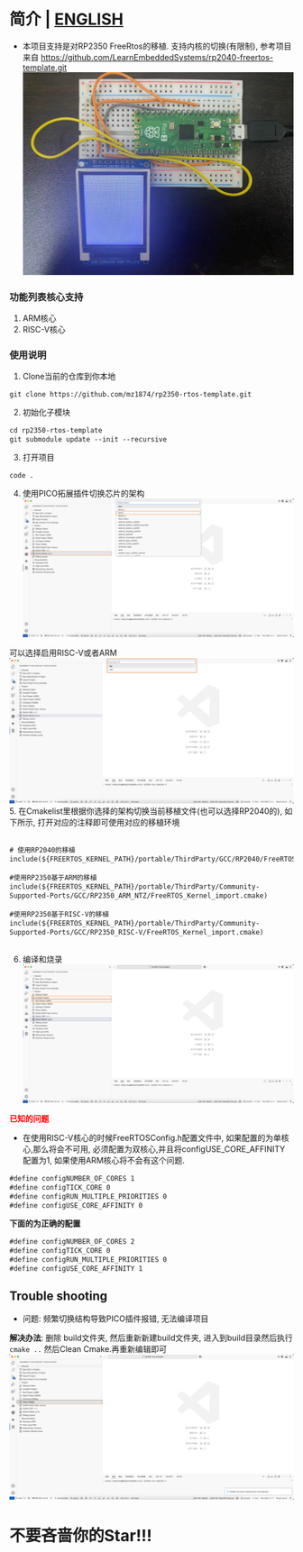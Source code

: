# 简介 | [ENGLISH](README_EN.md)

* 本项目支持是对RP2350 FreeRtos的移植. 支持内核的切换(有限制), 参考项目来自 https://github.com/LearnEmbeddedSystems/rp2040-freertos-template.git
![pico.jpg](assets/pico.jpg)
### 功能列表核心支持
1. ARM核心
2. RISC-V核心

### 使用说明
1. Clone当前的仓库到你本地
```
git clone https://github.com/mz1874/rp2350-rtos-template.git
```

2. 初始化子模块
```
cd rp2350-rtos-template
git submodule update --init --recursive
```

3. 打开项目
```
code .
```

4. 使用PICO拓展插件切换芯片的架构
![switch_board.png](assets/switch_board.png)

可以选择启用RISC-V或者ARM
![switch_architecture.png](assets/switch_architecture.png)
5. 在Cmakelist里根据你选择的架构切换当前移植文件(也可以选择RP2040的), 如下所示, 打开对应的注释即可使用对应的移植环境
```

# 使用RP2040的移植
include(${FREERTOS_KERNEL_PATH}/portable/ThirdParty/GCC/RP2040/FreeRTOS_Kernel_import.cmake)

#使用RP2350基于ARM的移植
include(${FREERTOS_KERNEL_PATH}/portable/ThirdParty/Community-Supported-Ports/GCC/RP2350_ARM_NTZ/FreeRTOS_Kernel_import.cmake)

#使用RP2350基于RISC-V的移植
include(${FREERTOS_KERNEL_PATH}/portable/ThirdParty/Community-Supported-Ports/GCC/RP2350_RISC-V/FreeRTOS_Kernel_import.cmake)


```
6. 编译和烧录
![download.png](assets/download.png)


**<span style="color:red">已知的问题</span>**
- 在使用RISC-V核心的时候FreeRTOSConfig.h配置文件中, 如果配置的为单核心,那么将会不可用, 必须配置为双核心,并且将configUSE_CORE_AFFINITY 配置为1, 如果使用ARM核心将不会有这个问题.
```
#define configNUMBER_OF_CORES 1
#define configTICK_CORE 0
#define configRUN_MULTIPLE_PRIORITIES 0
#define configUSE_CORE_AFFINITY 0  
```

**下面的为正确的配置**
```
#define configNUMBER_OF_CORES 2
#define configTICK_CORE 0
#define configRUN_MULTIPLE_PRIORITIES 0
#define configUSE_CORE_AFFINITY 1 
```


## Trouble shooting 

- 问题: 频繁切换结构导致PICO插件报错, 无法编译项目

**解决办法**: 删除 build文件夹, 然后重新新建build文件夹, 进入到build目录然后执行`cmake ..` 然后Clean Cmake.再重新编辑即可
![img.png](assets/img.png)

# 不要吝啬你的Star!!!